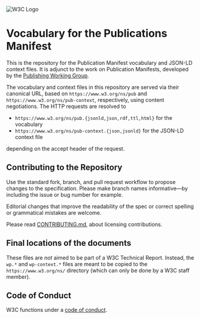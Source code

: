 ![W3C Logo](https://www.w3.org/Icons/w3c_home)

# Vocabulary for the Publications Manifest

This is the repository for the Publication Manifest vocabulary and JSON-LD context files. It is adjunct to the work on Publication Manifests, developed by the [Publishing Working Group](https://www.w3.org/publishing/groups/publ-wg/).

The vocabulary and context files in this repository are served via their canonical URL, based on `https://www.w3.org/ns/pub` and `https://www.w3.org/ns/pub-context`, respectively, using content negotiations. The HTTP requests are resolved to

- `https://www.w3.org/ns/pub.{jsonld,json,rdf,ttl,html}` for the vocabulary
- `https://www.w3.org/ns/pub-context.{json,jsonld}` for the JSON-LD context file

depending on the accept header of the request.

## Contributing to the Repository

Use the standard fork, branch, and pull request workflow to propose changes to the specification. Please make branch names informative—by including the issue or bug number for example.

Editorial changes that improve the readability of the spec or correct spelling or grammatical mistakes are welcome.

Please read [CONTRIBUTING.md](CONTRIBUTING.md), about licensing contributions.

## Final locations of the documents

These files are _not_ aimed to be part of a W3C Technical Report. Instead, the `wp.*` and `wp-context.*` files are meant to be copied to the `https://www.w3.org/ns/` directory (which can only be done by a W3C staff member).

## Code of Conduct

W3C functions under a [code of conduct](https://www.w3.org/Consortium/cepc/).
